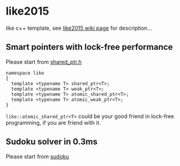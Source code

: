 # like2015

like c++ template, see [like2015 wiki page](https://github.com/jrmwng/like2015/wiki) for description...

## Smart pointers with lock-free performance

Please start from [shared_ptr.h](https://github.com/jrmwng/like2015/blob/master/like2015/shared_ptr.h)

    namespace like
    {
      template <typename T> shared_ptr<T>;
      template <typename T> weak_ptr<T>;
      template <typename T> atomic_shared_ptr<T>;
      template <typename T> atomic_weak_ptr<T>;
    }

`like::atomic_shared_ptr<T>` could be your good friend in lock-free programming, if you are friend with it.

## Sudoku solver in 0.3ms

Please start from [sudoku](https://github.com/jrmwng/like2015/blob/master/sudoku)
